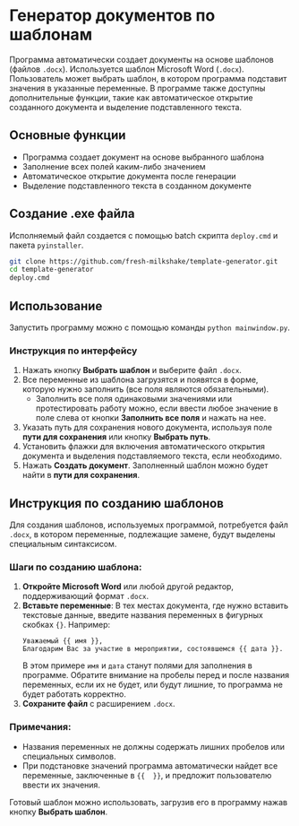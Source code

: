# Генератор документов по шаблонам

Программа автоматически создает документы на основе шаблонов (файлов `.docx`). 
Используется шаблон Microsoft Word (`.docx`). Пользователь может выбрать шаблон, в котором программа подставит значения в указанные переменные. В программе также доступны дополнительные функции, такие как автоматическое открытие созданного документа и выделение подставленного текста.

## Основные функции

- Программа создает документ на основе выбранного шаблона
- Заполнение всех полей каким-либо значением
- Автоматическое открытие документа после генерации
- Выделение подставленного текста в созданном документе

## Создание .exe файла

Исполняемый файл создается с помощью batch скрипта `deploy.cmd` и пакета `pyinstaller`.

```bash
git clone https://github.com/fresh-milkshake/template-generator.git
cd template-generator
deploy.cmd
```

## Использование

Запустить программу можно с помощью команды `python mainwindow.py`.

### Инструкция по интерфейсу

1. Нажать кнопку **Выбрать шаблон** и выберите файл `.docx`.
2. Все переменные из шаблона загрузятся и появятся в форме, которую нужно заполнить (все поля являются обязательными).
   - Заполнить все поля одинаковыми значениями или протестировать работу можно, если ввести любое значение в поле слева от кнопки **Заполнить все поля** и нажать на нее.
3. Указать путь для сохранения нового документа, используя поле **пути для сохранения** или кнопку **Выбрать путь**.
4. Установить флажки для включения автоматического открытия документа и выделения подставляемого текста, если необходимо.
5. Нажать **Создать документ**. Заполненный шаблон можно будет найти в **пути для сохранения**.

## Инструкция по созданию шаблонов

Для создания шаблонов, используемых программой, потребуется файл `.docx`, в котором переменные, подлежащие замене, будут выделены специальным синтаксисом.

### Шаги по созданию шаблона:

1. **Откройте Microsoft Word** или любой другой редактор, поддерживающий формат `.docx`.
2. **Вставьте переменные**: В тех местах документа, где нужно вставить текстовые данные, введите названия переменных в фигурных скобках `{}`. Например:
    ```plaintext
    Уважаемый {{ имя }},
    Благодарим Вас за участие в мероприятии, состоявшемся {{ дата }}.
    ```
    В этом примере `имя` и `дата` станут полями для заполнения в программе. Обратите внимание на пробелы перед и после названия переменных, если их не будет, или будут лишние, то программа не будет работать корректно.
3. **Сохраните файл** с расширением `.docx`.

### Примечания:

- Названия переменных не должны содержать лишних пробелов или специальных символов.
- При подстановке значений программа автоматически найдет все переменные, заключенные в `{{  }}`, и предложит пользователю ввести их значения.

Готовый шаблон можно использовать, загрузив его в программу нажав кнопку **Выбрать шаблон**.
